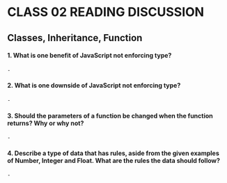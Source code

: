 # CLASS 02 READING DISCUSSION 
## Classes, Inheritance, Function

#### 1. What is one benefit of JavaScript not enforcing type?
    - 
#### 2. What is one downside of JavaScript not enforcing type?
    - 
#### 3. Should the parameters of a function be changed when the function returns? Why or why not?
    - 
#### 4. Describe a type of data that has rules, aside from the given examples of Number, Integer and Float. What are the rules the data should follow?
    - 
